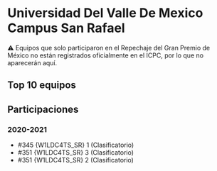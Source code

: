# Universidad Del Valle De Mexico Campus San Rafael

:warning: Equipos que solo participaron en el Repechaje del Gran Premio de México no están registrados oficialmente en el ICPC, por lo que no aparecerán aquí.

## Top 10 equipos


## Participaciones

### 2020-2021

- #345 {W1LDC4TS_SR} 1 (Clasificatorio)
- #351 {W1LDC4TS_SR} 3 (Clasificatorio)
- #351 {W1LDC4TS_SR} 2 (Clasificatorio)



